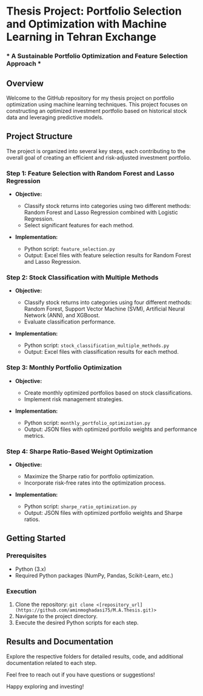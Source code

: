 # Thesis Project: Portfolio Selection and Optimization with Machine Learning in Tehran Exchange
### * A Sustainable Portfolio Optimization and Feature Selection Approach *

## Overview

Welcome to the GitHub repository for my thesis project on portfolio optimization using machine learning techniques. This project focuses on constructing an optimized investment portfolio based on historical stock data and leveraging predictive models.

## Project Structure

The project is organized into several key steps, each contributing to the overall goal of creating an efficient and risk-adjusted investment portfolio.

### Step 1: Feature Selection with Random Forest and Lasso Regression

- **Objective:**
  - Classify stock returns into categories using two different methods: Random Forest and Lasso Regression combined with Logistic Regression.
  - Select significant features for each method.

- **Implementation:**
  - Python script: `feature_selection.py`
  - Output: Excel files with feature selection results for Random Forest and Lasso Regression.

### Step 2: Stock Classification with Multiple Methods

- **Objective:**
  - Classify stock returns into categories using four different methods: Random Forest, Support Vector Machine (SVM), Artificial Neural Network (ANN), and XGBoost.
  - Evaluate classification performance.

- **Implementation:**
  - Python script: `stock_classification_multiple_methods.py`
  - Output: Excel files with classification results for each method.

### Step 3: Monthly Portfolio Optimization

- **Objective:**
  - Create monthly optimized portfolios based on stock classifications.
  - Implement risk management strategies.

- **Implementation:**
  - Python script: `monthly_portfolio_optimization.py`
  - Output: JSON files with optimized portfolio weights and performance metrics.

### Step 4: Sharpe Ratio-Based Weight Optimization

- **Objective:**
  - Maximize the Sharpe ratio for portfolio optimization.
  - Incorporate risk-free rates into the optimization process.

- **Implementation:**
  - Python script: `sharpe_ratio_optimization.py`
  - Output: JSON files with optimized portfolio weights and Sharpe ratios.

## Getting Started

### Prerequisites

- Python (3.x)
- Required Python packages (NumPy, Pandas, Scikit-Learn, etc.)

### Execution

1. Clone the repository: `git clone <[repository_url](https://github.com/aminmoghadasi75/M.A.Thesis.git)>`
2. Navigate to the project directory.
3. Execute the desired Python scripts for each step.

## Results and Documentation

Explore the respective folders for detailed results, code, and additional documentation related to each step.

Feel free to reach out if you have questions or suggestions!

Happy exploring and investing!
